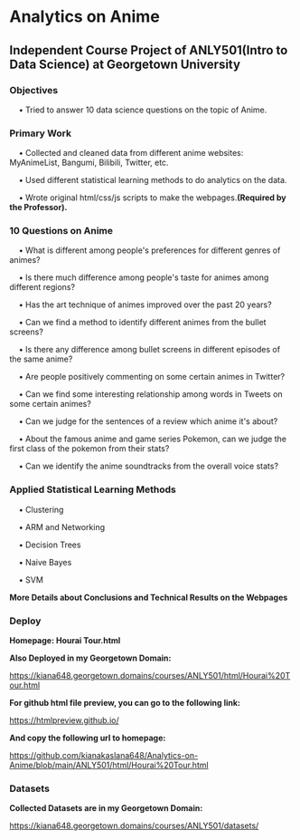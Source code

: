 # Analytics on Anime

## Independent Course Project of ANLY501(Intro to Data Science) at Georgetown University

### Objectives
$\quad$• Tried to answer 10 data science questions on the topic of Anime.

### Primary Work
$\quad$• Collected and cleaned data from different anime websites: MyAnimeList, Bangumi, Bilibili, Twitter, etc.  

$\quad$• Used different statistical learning methods to do analytics on the data.  

$\quad$• Wrote original html/css/js scripts to make the webpages.**(Required by the Professor).**

### 10 Questions on Anime
$\quad$• What is different among people's preferences for different genres of animes?

$\quad$• Is there much difference among people's taste for animes among different regions?

$\quad$• Has the art technique of animes improved over the past 20 years?

$\quad$• Can we find a method to identify different animes from the bullet screens?

$\quad$• Is there any difference among bullet screens in different episodes of the same anime?

$\quad$• Are people positively commenting on some certain animes in Twitter?

$\quad$• Can we find some interesting relationship among words in Tweets on some certain animes?

$\quad$• Can we judge for the sentences of a review which anime it's about?

$\quad$• About the famous anime and game series Pokemon, can we judge the first class of the pokemon from their stats?

$\quad$• Can we identify the anime soundtracks from the overall voice stats?

### Applied Statistical Learning Methods
$\quad$• Clustering  

$\quad$• ARM and Networking  

$\quad$• Decision Trees

$\quad$• Naive Bayes  

$\quad$• SVM

$\textbf{More Details about Conclusions and Technical Results on the Webpages}$  

### Deploy
$\textbf{Homepage: Hourai Tour.html}$

$\textbf{Also Deployed in my Georgetown Domain:}$  

https://kiana648.georgetown.domains/courses/ANLY501/html/Hourai%20Tour.html

$\textbf{For github html file preview, you can go to the following link:}$  

https://htmlpreview.github.io/

$\textbf{And copy the following url to homepage:}$

https://github.com/kianakaslana648/Analytics-on-Anime/blob/main/ANLY501/html/Hourai%20Tour.html

### Datasets
$\textbf{Collected Datasets are in my Georgetown Domain:}$  

https://kiana648.georgetown.domains/courses/ANLY501/datasets/
